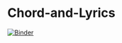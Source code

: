 # Chord-and-Lyrics
[![Binder](https://mybinder.org/badge_logo.svg)](https://mybinder.org/v2/gh/yotamnahum/Chord-and-Lyrics.git/HEAD)
